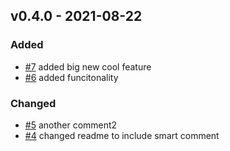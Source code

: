 ## v0.4.0 - 2021-08-22
### Added
* [#7](https://github.com/YafimK/testgoreleaser/pull/7) added big new cool feature
* [#6](https://github.com/YafimK/testgoreleaser/pull/6) added funcitonality
### Changed
* [#5](https://github.com/YafimK/testgoreleaser/pull/5) another comment2
* [#4](https://github.com/YafimK/testgoreleaser/pull/4) changed readme to include smart comment